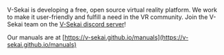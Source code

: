 V-Sekai is developing a free, open source virtual reality platform. We work to make it user-friendly and fulfill a need in the VR community. Join the V-Sekai team on the [V-Sekai discord server](https://discord.gg/7BQDHesck8)!

Our manuals are at [https://v-sekai.github.io/manuals](https://v-sekai.github.io/manuals)
